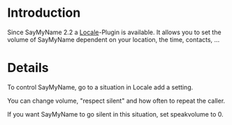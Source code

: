 # Introduction #

Since SayMyName 2.2 a [Locale](http://www.twofortyfouram.com/)-Plugin is available. It allows you to set the volume of SayMyName dependent on your location, the time, contacts, ...


# Details #

To control SayMyName, go to a situation in Locale add a setting.

You can change volume, "respect silent" and how often to repeat the caller.

If you want SayMyName to go silent in this situation, set speakvolume to 0.